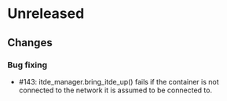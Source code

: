 # Unreleased

## Changes

### Bug fixing

* #143: itde_manager.bring_itde_up() fails if the container is not connected to the network 
  it is assumed to be connected to.
